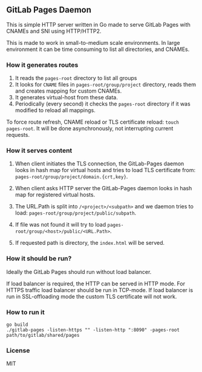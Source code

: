 ## GitLab Pages Daemon

This is simple HTTP server written in Go made to serve GitLab Pages with CNAMEs and SNI using HTTP/HTTP2.

This is made to work in small-to-medium scale environments.
In large environment it can be time consuming to list all directories, and CNAMEs.

### How it generates routes

1. It reads the `pages-root` directory to list all groups
2. It looks for `CNAME` files in `pages-root/group/project` directory, reads them and creates mapping for custom CNAMEs.
3. It generates virtual-host from these data.
4. Periodically (every second) it checks the `pages-root` directory if it was modified to reload all mappings.

To force route refresh, CNAME reload or TLS certificate reload: `touch pages-root`.
It will be done asynchronously, not interrupting current requests. 

### How it serves content

1. When client initiates the TLS connection, the GitLab-Pages daemon looks in hash map for virtual hosts and tries to load TLS certificate from:
`pages-root/group/project/domain.{crt,key}`.

2. When client asks HTTP server the GitLab-Pages daemon looks in hash map for registered virtual hosts.

3. The URL.Path is split into `/<project>/<subpath>` and we daemon tries to load: `pages-root/group/project/public/subpath`.

4. If file was not found it will try to load `pages-root/group/<host>/public/<URL.Path>`.

5. If requested path is directory, the `index.html` will be served.

### How it should be run?

Ideally the GitLab Pages should run without load balancer.

If load balancer is required, the HTTP can be served in HTTP mode.
For HTTPS traffic load balancer should be run in TCP-mode.
If load balancer is run in SSL-offloading mode the custom TLS certificate will not work.

### How to run it

```
go build
./gitlab-pages -listen-https "" -listen-http ":8090" -pages-root path/to/gitlab/shared/pages
```

### License

MIT
